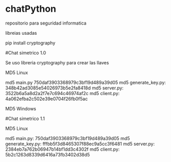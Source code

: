 # chatPython
repositorio para seguridad informatica

libreias usadas 

pip install cryptography

#Chat simetrico 1.0

Se uso libreria cryptography para crear las llaves

MD5 Linux

md5 main.py 750daf3903368979c3bf19d489a39d05
md5 generate_key.py: 348b42ad3085e54026973b5e2fa8418d
md5 server.py: 3522b6a5a8d2a2f7e7c694c46974af2c
md5 client.py: 4a062efba2c502e39e0704f26fb0f5ac

MD5 Windows

#Chat simetrico 1.1 

MD5 Linux

md5 main.py: 750daf3903368979c3bf19d489a39d05
md5 generate_key.py: fffbb5f3d8465307f88ec9a5cc3f6481
md5 server.py: 2384eb7a762b06947b14bf1dd3c4302f
md5 client.py: 5b2c1263d8339d6416a73fb3402d38d5




